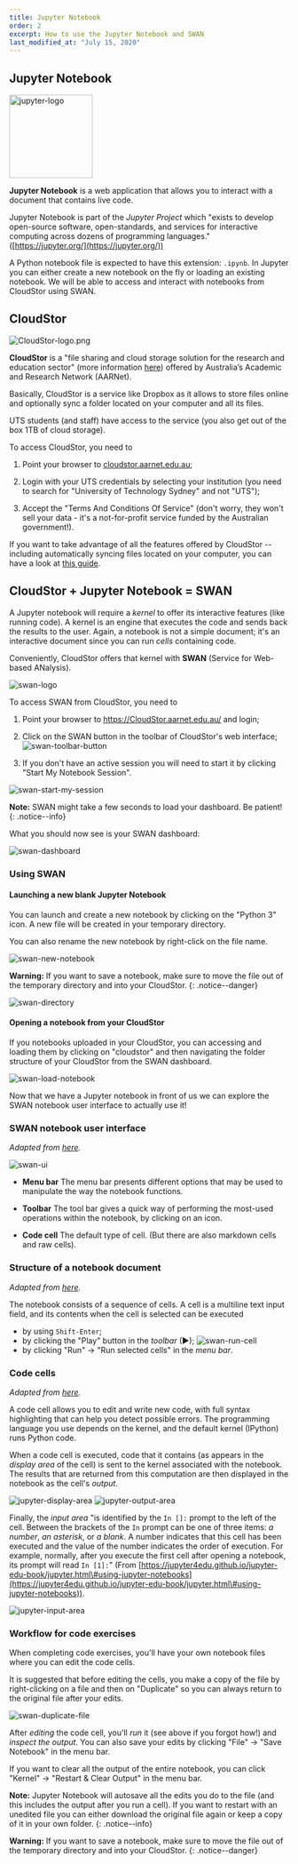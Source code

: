 ```yaml
---
title: Jupyter Notebook
order: 2
excerpt: How to use the Jupyter Notebook and SWAN
last_modified_at: "July 15, 2020"
---
```


## Jupyter Notebook

<img src="https://CloudStor.aarnet.edu.au/plus/s/wp8ozshID6Aq2rF/download" alt="jupyter-logo" width="150">
  
**Jupyter Notebook** is a web application that allows you to interact with a document that contains live code.

Jupyter Notebook is part of the *Jupyter Project* which "exists to develop open-source software, open-standards, and services for interactive computing across dozens of programming languages." ([https://jupyter.org/](https://jupyter.org/))

A Python notebook file is expected to have this extension: `.ipynb`. In Jupyter you can either create a new notebook on the fly or loading an existing notebook. We will be able to access and interact with notebooks from CloudStor using SWAN. 

## CloudStor

![CloudStor-logo.png](https://CloudStor.aarnet.edu.au/plus/s/pwXdzeYzcZPxqw9/download)

**CloudStor** is a "file sharing and cloud storage solution for the research and education sector" (more information [here](https://www.aarnet.edu.au/network-and-services/cloud-services-applications/CloudStor)) offered by Australia’s Academic and Research Network (AARNet).

Basically, CloudStor is a service like Dropbox as it allows to store files online and optionally sync a folder located on your computer and all its files. 

UTS students (and staff) have access to the service (you also get out of the box 1TB of cloud storage).
  

To access CloudStor, you need to

1. Point your browser to [cloudstor.aarnet.edu.au](https://cloudstor.aarnet.edu.au/);

2. Login with your UTS credentials by selecting your institution (you need to search for "University of Technology Sydney" and not "UTS");

3. Accept the "Terms And Conditions Of Service" (don't worry, they won't sell your data - it's a not-for-profit service funded by the Australian government!).

If you want to take advantage of all the features offered by CloudStor --  including automatically syncing files located on your computer, you can have a look at [this guide](https://support.aarnet.edu.au/hc/en-us/articles/227469547-CloudStor-Getting-Started-Guide).

## CloudStor + Jupyter Notebook = SWAN

A Jupyter notebook will require a *kernel* to offer its interactive features (like running code). A kernel is an engine that executes the code and sends back the results to the user. Again, a notebook is not a simple document; it's an interactive document since you can run *cells* containing code.

Conveniently, CloudStor offers that kernel with **SWAN** (Service for Web-based ANalysis).

![swan-logo](https://CloudStor.aarnet.edu.au/plus/s/musvpeY3OfhnAdF/download)

To access SWAN from CloudStor, you need to

1. Point your browser to https://CloudStor.aarnet.edu.au/ and login;

2. Click on the SWAN button in the toolbar of CloudStor's web interface; ![swan-toolbar-button](https://CloudStor.aarnet.edu.au/plus/s/TdxJNpwKPiO0i9N/download)

3. If you don't have an active session you will need to start it by clicking "Start My Notebook Session".

![swan-start-my-session](https://cloudstor.aarnet.edu.au/plus/s/CrQRnJi5ccWfF9a/download)

**Note:** SWAN might take a few seconds to load your dashboard. Be patient!
{: .notice--info}

What you should now see is your SWAN dashboard:

![swan-dashboard](https://cloudstor.aarnet.edu.au/plus/s/T02sRtakDessAP5/download)

### Using SWAN

#### Launching a new blank Jupyter Notebook

You can launch and create a new notebook by clicking on the "Python 3" icon. A new file will be created in your temporary directory.

You can also rename the new notebook by right-click on the file name.

![swan-new-notebook](https://cloudstor.aarnet.edu.au/plus/s/uFQDEdNztUBUpKj/download)

**Warning:** If you want to save a notebook, make sure to move the file out of the temporary directory and into your CloudStor. 
{: .notice--danger}

![swan-directory](https://cloudstor.aarnet.edu.au/plus/s/XyVpum5Mm4FeRbp/download)

#### Opening a notebook from your CloudStor

If you notebooks uploaded in your CloudStor, you can accessing and loading them by clicking on "cloudstor" and then navigating the folder structure of your CloudStor from the SWAN dashboard.

![swan-load-notebook](https://cloudstor.aarnet.edu.au/plus/s/7ukLQ3rQ3wruSJc/download)

Now that we have a Jupyter notebook in front of us we can explore the SWAN notebook user interface to actually use it!

### SWAN notebook user interface

*Adapted from [here](https://jupyter-notebook.readthedocs.io/en/stable/notebook.html\#notebook-user-interface).*

![swan-ui](https://cloudstor.aarnet.edu.au/plus/s/mFPEbrUd0VeN7TY/download)

* **Menu bar** The menu bar presents different options that may be used to manipulate the way the notebook functions.

* **Toolbar** The tool bar gives a quick way of performing the most-used operations within the notebook, by clicking on an icon. 

* **Code cell** The default type of cell. (But there are also markdown cells and raw cells).

### Structure of a notebook document

*Adapted from [here](https://jupyter-notebook.readthedocs.io/en/stable/notebook.html\#structure-of-a-notebook-document).*

The notebook consists of a sequence of cells. A cell is a multiline text input field, and its contents when the cell is selected can be executed

* by using `Shift-Enter`;
* by clicking the "Play" button in the *toolbar* (▶);
![swan-run-cell](https://cloudstor.aarnet.edu.au/plus/s/SHM7tUb8VkRArQs/download)
* by clicking "Run" -> "Run selected cells" in the *menu bar*.

### Code cells

*Adapted from [here]( https://jupyter-notebook.readthedocs.io/en/stable/notebook.html\#code-cells).*

A code cell allows you to edit and write new code, with full syntax highlighting that can help you detect possible errors. The programming language you use depends on the kernel, and the default kernel (IPython) runs Python code.

When a code cell is executed, code that it contains (as appears in the *display area* of the cell) is sent to the kernel associated with the notebook. The results that are returned from this computation are then displayed in the notebook as the cell's *output*. 

![jupyter-display-area](https://CloudStor.aarnet.edu.au/plus/s/rmzlYGqBYpfXjjC/download)
![jupyter-output-area](https://CloudStor.aarnet.edu.au/plus/s/XbRpPY2mazxBT27/download)

 Finally, the *input area* "is identified by the `In []:` prompt to the left of the cell. Between the brackets of the `In` prompt can be one of three items: *a number*, *an asterisk*, or *a blank*. A number indicates that this cell has been executed and the value of the number indicates the order of execution. For example, normally, after you execute the first cell after opening a notebook, its prompt will read `In [1]:`" (From [https://jupyter4edu.github.io/jupyter-edu-book/jupyter.html\#using-jupyter-notebooks](https://jupyter4edu.github.io/jupyter-edu-book/jupyter.html\#using-jupyter-notebooks)).

![jupyter-input-area](https://CloudStor.aarnet.edu.au/plus/s/QonWeNKSwEZ5yJe/download)


### Workflow for code exercises

When completing code exercises, you'll have your own notebook files where you can edit the code cells.

It is suggested that before editing the cells, you make a copy of the file by right-clicking on a file and then on "Duplicate" so you can always return to the original file after your edits.

![swan-duplicate-file](https://cloudstor.aarnet.edu.au/plus/s/gXd2UkNBR2ZVsyA/download)

After *editing* the code cell, you'll *run* it (see above if you forgot how!) and *inspect the output*. You can also save your edits by clicking "File"  -> "Save Notebook" in the menu bar.

If you want to clear all the output of the entire notebook, you can click "Kernel" -> "Restart & Clear Output" in the menu bar.

**Note:**  Jupyter Notebook will autosave all the edits you do to the file (and this includes the output after you run a cell). If you want to restart with an unedited file you can either download the original file again or keep a copy of it in your own folder. 
{: .notice--info}

**Warning:** If you want to save a notebook, make sure to move the file out of the temporary directory and into your CloudStor. 
{: .notice--danger}






